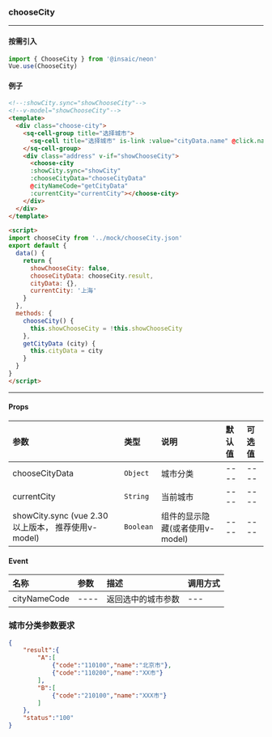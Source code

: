 ### chooseCity
---
#### 按需引入

```js
import { ChooseCity } from '@insaic/neon'
Vue.use(ChooseCity)
```

#### 例子
```html
<!--:showCity.sync="showChooseCity"-->
<!--v-model="showChooseCity"-->
<template>
  <div class="choose-city">
    <sq-cell-group title="选择城市">
      <sq-cell title="选择城市" is-link :value="cityData.name" @click.native="chooseCity"></sq-cell>
    </sq-cell-group>
    <div class="address" v-if="showChooseCity">
      <choose-city 
      :showCity.sync="showCity"
      :chooseCityData="chooseCityData" 
      @cityNameCode="getCityData" 
      :currentCity="currentCity"></choose-city>
    </div>
  </div>
</template>

<script>
import chooseCity from '../mock/chooseCity.json'
export default {
  data() {
    return {
      showChooseCity: false,
      chooseCityData: chooseCity.result,
      cityData: {},
      currentCity: '上海'
    }
  },
  methods: {
    chooseCity() {
      this.showChooseCity = !this.showChooseCity
    },
    getCityData (city) {
      this.cityData = city
    }
  }
}
</script>
```

---
#### Props
| 参数              | 类型               | 说明            | 默认值 | 可选值 |
| :-----------      | :---------------  | :-------------- | :---- |:----  |
|  chooseCityData   |       `Object`     |    城市分类     | ----   | ----  |
|  currentCity      |       `String`    |    当前城市     | ----   | ----  |
|  showCity.sync (vue 2.30以上版本， 推荐使用v-model)      |       `Boolean`    |    组件的显示隐藏(或者使用v-model)     | ----   | ----  |

#### Event
| 名称              | 参数        |         描述       | 调用方式 |
| :-----------------| :---       |:----------------   | :------ |
| cityNameCode      | ----       | 返回选中的城市参数   | ---     |

### 城市分类参数要求
```json
{
	"result":{
		"A":[
			{"code":"110100","name":"北京市"},
			{"code":"110200","name":"XX市"}
		],
		"B":[
			{"code":"210100","name":"XXX市"}
		]
	},
	"status":"100"
}
```